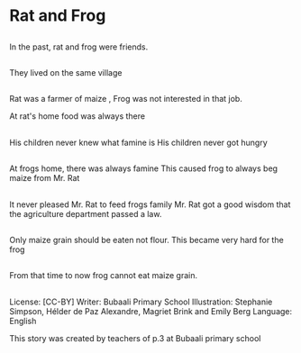 # Rat and Frog

##
In the past, rat and frog
were friends.

##
They lived on the same
village

##
Rat was a farmer of maize , Frog
was not interested in that job.

At rat's home food was always
there

##
His children never knew
what famine is His
children never got
hungry

##
At frogs home, there
was always famine This
caused frog to always
beg maize from Mr. Rat

##
It never pleased Mr. Rat
to feed frogs family Mr.
Rat got a good wisdom
that the agriculture
department passed a
law.

##
Only maize grain should
be eaten not flour. This
became very hard for
the frog

##
From that time to now
frog cannot eat maize
grain.

##
License: [CC-BY]
Writer: Bubaali Primary School
Illustration: Stephanie Simpson, Hélder de Paz
Alexandre, Magriet Brink and Emily Berg
Language: English

This story was created by teachers of p.3 at Bubaali primary school
